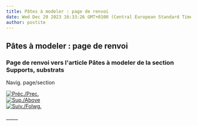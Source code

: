 ```yaml
---
title: Pâtes à modeler : page de renvoi
date: Wed Dec 20 2023 16:33:26 GMT+0100 (Central European Standard Time)
author: postite
---
```


## Pâtes à modeler : page de renvoi
### Page de renvoi vers l'article Pâtes à modeler de la section Supports, substrats
 Navig. page/section

[![Préc./Prec.](_derived/back_cmp_themenoir010_back.gif)](argilemodmoul.html)  
[![Sup./Above](_derived/up_cmp_themenoir010_up.gif)](produitsnonliants.html)  
[![Suiv./Folwg.](_derived/next_cmp_themenoir010_next.gif)](pierretaille.html)

\_\_\_\_\_